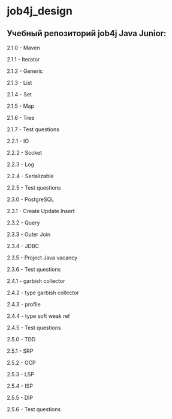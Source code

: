 # job4j_design

## Учебный репозиторий job4j Java Junior:

2.1.0 - Maven

2.1.1 - Iterator

2.1.2 - Generic

2.1.3 - List

2.1.4 - Set

2.1.5 - Map

2.1.6 - Tree

2.1.7 - Test questions

2.2.1 - IO

2.2.2 - Socket

2.2.3 - Log

2.2.4 - Serializable

2.2.5 - Test questions

2.3.0 - PostgreSQL

2.3.1 - Create Update Insert

2.3.2 - Query

2.3.3 - Outer Join

2.3.4 - JDBC

2.3.5 - Project Java vacancy

2.3.6 - Test questions

2.4.1 - garbish collector

2.4.2 - type garbish collector

2.4.3 - profile

2.4.4 - type soft weak ref

2.4.5 - Test questions

2.5.0 - TDD

2.5.1 - SRP

2.5.2 - OCP

2.5.3 - LSP

2.5.4 - ISP

2.5.5 - DIP

2.5.6 - Test questions



